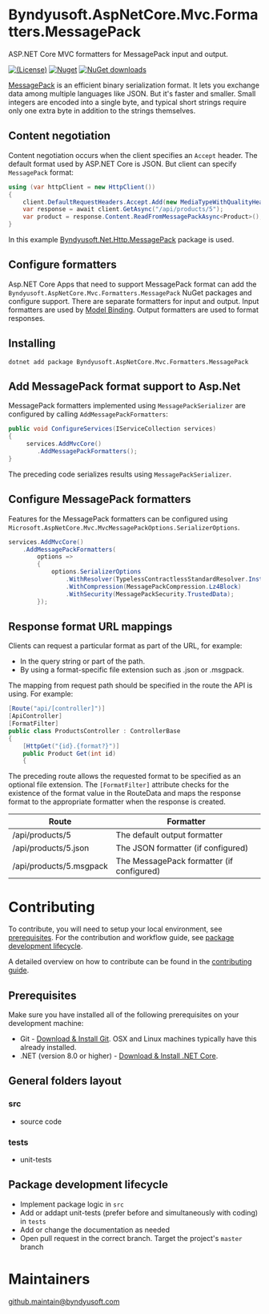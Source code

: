 # Byndyusoft.AspNetCore.Mvc.Formatters.MessagePack
ASP.NET Core MVC formatters for MessagePack input and output.

[![(License)](https://img.shields.io/github/license/Byndyusoft/Byndyusoft.AspNetCore.Mvc.Formatters.MessagePack.svg)](LICENSE.txt)
[![Nuget](http://img.shields.io/nuget/v/Byndyusoft.AspNetCore.Mvc.Formatters.MessagePack.svg?maxAge=10800)](https://www.nuget.org/packages/Byndyusoft.AspNetCore.Mvc.Formatters.MessagePack/) [![NuGet downloads](https://img.shields.io/nuget/dt/Byndyusoft.AspNetCore.Mvc.Formatters.MessagePack.svg)](https://www.nuget.org/packages/Byndyusoft.AspNetCore.Mvc.Formatters.MessagePack/) 

[MessagePack](https://www.nuget.org/packages/MessagePack/) is an efficient binary serialization format. It lets you exchange data among multiple languages like JSON. But it's faster and smaller. 
Small integers are encoded into a single byte, and typical short strings require only one extra byte in addition to the strings themselves.

## Content negotiation
Content negotiation occurs when the client specifies an `Accept` header. The default format used by ASP.NET Core is JSON. But client can specify `MessagePack` format:
```csharp
using (var httpClient = new HttpClient())
{
	client.DefaultRequestHeaders.Accept.Add(new MediaTypeWithQualityHeaderValue("application/msgpack"));
	var response = await client.GetAsync("/api/products/5");
	var product = response.Content.ReadFromMessagePackAsync<Product>();
}
```
In this example [Byndyusoft.Net.Http.MessagePack](https://www.nuget.org/packages/Byndyusoft.Net.Http.MessagePack/) package is used.


## Configure formatters
Asp.NET Core Apps that need to support MessagePack format can add the `Byndyusoft.AspNetCore.Mvc.Formatters.MessagePack` NuGet packages and configure support. 
There are separate formatters for input and output. Input formatters are used by [Model Binding](https://docs.microsoft.com/en-us/aspnet/core/mvc/models/model-binding). Output formatters are used to format responses. 

## Installing

```shell
dotnet add package Byndyusoft.AspNetCore.Mvc.Formatters.MessagePack
```

## Add MessagePack format support to Asp.Net
MessagePack formatters implemented using `MessagePackSerializer` are configured by calling `AddMessagePackFormatters`:

```csharp
public void ConfigureServices(IServiceCollection services)
{
     services.AddMvcCore()
        .AddMessagePackFormatters();
}
```
The preceding code serializes results using `MessagePackSerializer`.

## Configure MessagePack formatters

Features for the MessagePack formatters can be configured using `Microsoft.AspNetCore.Mvc.MvcMessagePackOptions.SerializerOptions`.

```csharp
services.AddMvcCore()
	.AddMessagePackFormatters(
		options =>
		{
			options.SerializerOptions
				.WithResolver(TypelessContractlessStandardResolver.Instance)
				.WithCompression(MessagePackCompression.Lz4Block)
				.WithSecurity(MessagePackSecurity.TrustedData);
		});
```


## Response format URL mappings
Clients can request a particular format as part of the URL, for example:
* In the query string or part of the path.
* By using a format-specific file extension such as .json or .msgpack.

The mapping from request path should be specified in the route the API is using. For example:
```csharp
[Route("api/[controller]")]
[ApiController]
[FormatFilter]
public class ProductsController : ControllerBase
{
    [HttpGet("{id}.{format?}")]
    public Product Get(int id)
    {
```
The preceding route allows the requested format to be specified as an optional file extension. 
The `[FormatFilter]` attribute checks for the existence of the format value in the RouteData and maps the response format to the appropriate formatter when the response is created.

| Route| Formatter |
| ---- | --------- |
| /api/products/5          |	The default output formatter |
| /api/products/5.json     |	The JSON formatter (if configured) |
| /api/products/5.msgpack  |	The MessagePack formatter (if configured) |


# Contributing

To contribute, you will need to setup your local environment, see [prerequisites](#prerequisites). For the contribution and workflow guide, see [package development lifecycle](#package-development-lifecycle).

A detailed overview on how to contribute can be found in the [contributing guide](CONTRIBUTING.md).

## Prerequisites

Make sure you have installed all of the following prerequisites on your development machine:

- Git - [Download & Install Git](https://git-scm.com/downloads). OSX and Linux machines typically have this already installed.
- .NET (version 8.0 or higher) - [Download & Install .NET Core](https://dotnet.microsoft.com/download/dotnet/8.0).

## General folders layout

### src
- source code

### tests

- unit-tests

## Package development lifecycle

- Implement package logic in `src`
- Add or addapt unit-tests (prefer before and simultaneously with coding) in `tests`
- Add or change the documentation as needed
- Open pull request in the correct branch. Target the project's `master` branch

# Maintainers

[github.maintain@byndyusoft.com](mailto:github.maintain@byndyusoft.com)
